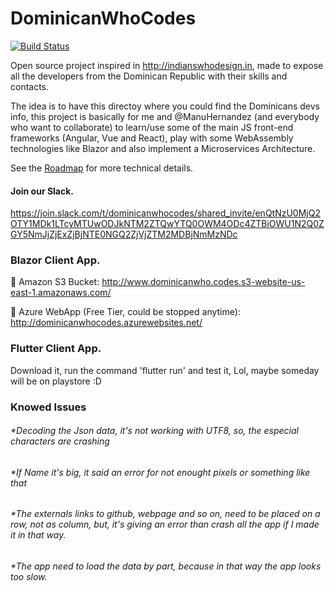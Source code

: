 # DominicanWhoCodes
[![Build Status](https://dev.azure.com/angelrenegarcia13/DominicanWhoCodes/_apis/build/status/AngelGarcia13.DominicanWhoCodes?branchName=master)](https://dev.azure.com/angelrenegarcia13/DominicanWhoCodes/_build/latest?definitionId=4&branchName=master)

Open source project inspired in http://indianswhodesign.in, made to expose all the developers from the Dominican Republic with their skills and contacts. 

The idea is to have this directoy where you could find the Dominicans devs info, this project is basically for me and @ManuHernandez (and everybody who want to collaborate) to learn/use some of the main JS front-end frameworks (Angular, Vue and React), play with some WebAssembly technologies like Blazor and also implement a Microservices Architecture.

See the [Roadmap](Roadmap.md) for more technical details.
#### Join our Slack.

https://join.slack.com/t/dominicanwhocodes/shared_invite/enQtNzU0MjQ2OTY1MDk1LTcyMTUwODJkNTM2ZTQwYTQ0OWM4ODc4ZTBiOWU1N2Q0ZGY5NmJjZjExZjBjNTE0NGQ2ZjVjZTM2MDBjNmMzNDc

### Blazor Client App.

🚀 Amazon S3 Bucket: http://www.dominicanwho.codes.s3-website-us-east-1.amazonaws.com/

🚀 Azure WebApp (Free Tier, could be stopped anytime): http://dominicanwhocodes.azurewebsites.net/

### Flutter Client App.
Download it, run the command 'flutter run' and test it, Lol, maybe someday will be on playstore :D

### Knowed Issues
###### *Decoding the Json data, it's not working with UTF8, so, the especial characters are crashing
###### *If Name it's big, it said an error for not enought pixels or something like that
###### *The externals links to github, webpage and so on, need to be placed on a row, not as column, but, it's giving an error than crash all the app if I made it in that way.
###### *The app need to load the data by part, because in that way the app looks too slow.
